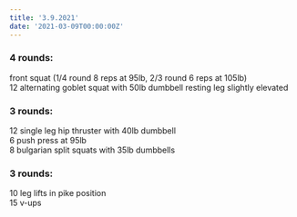 ```yaml
---
title: '3.9.2021'
date: '2021-03-09T00:00:00Z'
---
```


### 4 rounds:  
front squat (1/4 round 8 reps at 95lb, 2/3 round 6 reps at 105lb)  
12 alternating goblet squat with 50lb dumbbell resting leg slightly elevated  
  
### 3 rounds:  
12 single leg hip thruster with 40lb dumbbell  
6 push press at 95lb  
8 bulgarian split squats with 35lb dumbbells  
  
### 3 rounds:  
10 leg lifts in pike position  
15 v-ups 